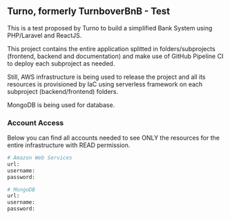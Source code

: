 ## Turno, formerly TurnboverBnB - Test

This is a test proposed by Turno to build a simplified Bank System using PHP/Laravel and ReactJS.

This project contains the entire application splitted in folders/subprojects (frontend, backend and documentation) and make use of GitHub Pipeline CI to deploy each subproject as needed.

Still, AWS infrastructure is being used to release the project and all its resources is provisioned by IaC using serverless framework on each subproject (backend/frontend) folders.

MongoDB is being used for database.

### Account Access

Below you can find all accounts needed to see ONLY the resources for the entire infrastructure with READ permission. 

```bash
# Amazon Web Services
url:
username:
password:
```

```bash
# MongoDB
url:
username:
password:
```